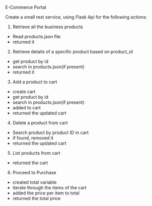 E-Commerce Portal

Create a small rest service, using Flask Api for the following actions:

1) Retrieve all the business products
  - Read products.json file
  - returned it

2) Retrieve details of a specific product based on product_id
  - get product by id
  - search in products.json(if present)
  - returned it

3) Add a product to cart
  - create cart
  - get product by id
  - search in products.json(if present)
  - added to cart
  - returned the updated cart

4) Delete a product from cart
  - Search product by product ID in cart
  - if found, removed it
  - returned the updated cart

5) List products from cart
  - returned the cart

6) Proceed to Purchase
  - created total variable
  - iterate through the items of the cart
  - added the price per item to total
  - returned the total price
